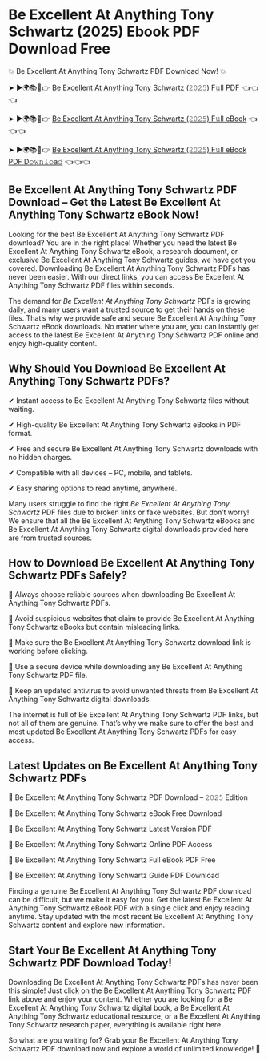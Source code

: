# Be Excellent At Anything Tony Schwartz (2025) Ebook PDF Download Free

💥 Be Excellent At Anything Tony Schwartz PDF Download Now! 💥

➤ ►🌍📚📱👉 [Be Excellent At Anything Tony Schwartz (𝟸𝟶𝟸𝟻) F𝚞ll PDF](https://getpdf.xyz/be-excellent-at-anything-tony-schwartz) 👈👈👈


➤ ►🌍📚📱👉 [Be Excellent At Anything Tony Schwartz (𝟸𝟶𝟸𝟻) F𝚞ll eBook](https://getpdf.xyz/be-excellent-at-anything-tony-schwartz) 👈👈👈


➤ ►🌍📚📱👉 [Be Excellent At Anything Tony Schwartz (𝟸𝟶𝟸𝟻) F𝚞ll eBook PDF D𝚘𝚠𝚗𝚕𝚘a𝚍](https://getpdf.xyz/be-excellent-at-anything-tony-schwartz) 👈👈👈


## Be Excellent At Anything Tony Schwartz PDF Download – Get the Latest Be Excellent At Anything Tony Schwartz eBook Now!

Looking for the best Be Excellent At Anything Tony Schwartz PDF download? You are in the right place! Whether you need the latest Be Excellent At Anything Tony Schwartz eBook, a research document, or exclusive Be Excellent At Anything Tony Schwartz guides, we have got you covered. Downloading Be Excellent At Anything Tony Schwartz PDFs has never been easier. With our direct links, you can access Be Excellent At Anything Tony Schwartz PDF files within seconds.

The demand for *Be Excellent At Anything Tony Schwartz* PDFs is growing daily, and many users want a trusted source to get their hands on these files. That’s why we provide safe and secure Be Excellent At Anything Tony Schwartz eBook downloads. No matter where you are, you can instantly get access to the latest Be Excellent At Anything Tony Schwartz PDF online and enjoy high-quality content.

## Why Should You Download Be Excellent At Anything Tony Schwartz PDFs?

✔ Instant access to Be Excellent At Anything Tony Schwartz files without waiting.

✔ High-quality Be Excellent At Anything Tony Schwartz eBooks in PDF format.

✔ Free and secure Be Excellent At Anything Tony Schwartz downloads with no hidden charges.

✔ Compatible with all devices – PC, mobile, and tablets.

✔ Easy sharing options to read anytime, anywhere.

Many users struggle to find the right *Be Excellent At Anything Tony Schwartz* PDF files due to broken links or fake websites. But don’t worry! We ensure that all the Be Excellent At Anything Tony Schwartz eBooks and Be Excellent At Anything Tony Schwartz digital downloads provided here are from trusted sources.

## How to Download Be Excellent At Anything Tony Schwartz PDFs Safely?

📌 Always choose reliable sources when downloading Be Excellent At Anything Tony Schwartz PDFs.

📌 Avoid suspicious websites that claim to provide Be Excellent At Anything Tony Schwartz eBooks but contain misleading links.

📌 Make sure the Be Excellent At Anything Tony Schwartz download link is working before clicking.

📌 Use a secure device while downloading any Be Excellent At Anything Tony Schwartz PDF file.

📌 Keep an updated antivirus to avoid unwanted threats from Be Excellent At Anything Tony Schwartz digital downloads.

The internet is full of Be Excellent At Anything Tony Schwartz PDF links, but not all of them are genuine. That’s why we make sure to offer the best and most updated Be Excellent At Anything Tony Schwartz PDFs for easy access.

## Latest Updates on Be Excellent At Anything Tony Schwartz PDFs

🔹 Be Excellent At Anything Tony Schwartz PDF Download – 𝟸𝟶𝟸𝟻 Edition

🔹 Be Excellent At Anything Tony Schwartz eBook Free Download

🔹 Be Excellent At Anything Tony Schwartz Latest Version PDF

🔹 Be Excellent At Anything Tony Schwartz Online PDF Access

🔹 Be Excellent At Anything Tony Schwartz Full eBook PDF Free

🔹 Be Excellent At Anything Tony Schwartz Guide PDF Download

Finding a genuine Be Excellent At Anything Tony Schwartz PDF download can be difficult, but we make it easy for you. Get the latest Be Excellent At Anything Tony Schwartz eBook PDF with a single click and enjoy reading anytime. Stay updated with the most recent Be Excellent At Anything Tony Schwartz content and explore new information.

## Start Your Be Excellent At Anything Tony Schwartz PDF Download Today!

Downloading Be Excellent At Anything Tony Schwartz PDFs has never been this simple! Just click on the Be Excellent At Anything Tony Schwartz PDF link above and enjoy your content. Whether you are looking for a Be Excellent At Anything Tony Schwartz digital book, a Be Excellent At Anything Tony Schwartz educational resource, or a Be Excellent At Anything Tony Schwartz research paper, everything is available right here.

So what are you waiting for? Grab your Be Excellent At Anything Tony Schwartz PDF download now and explore a world of unlimited knowledge! 🚀